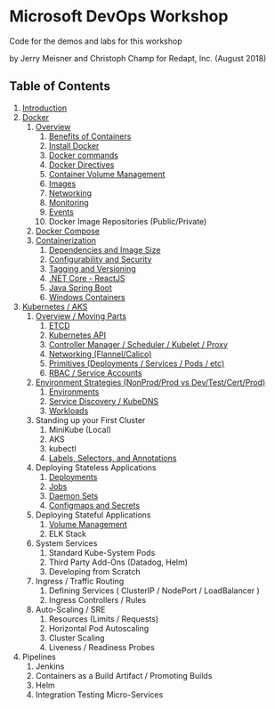 # Microsoft DevOps Workshop
Code for the demos and labs for this workshop

by Jerry Meisner and Christoph Champ for Redapt, Inc. (August 2018)

## Table of Contents

1. [Introduction](01_introduction)
1. [Docker](02_docker)
   1. [Overview](02_docker/01_overview)
      1. [Benefits of Containers](02_docker/01_overview/01_benefits_of_containers.md)
      2. [Install Docker](02_docker/01_overview/02_install_docker.md)
      3. [Docker commands](02_docker/01_overview/03_docker_commands.md)
      4. [Docker Directives](02_docker/01_overview/04_docker_directives.md)
      5. [Container Volume Management](02_docker/01_overview/05_container_volume_management.md)
      6. [Images](02_docker/01_overview/06_images.md)
      7. [Networking](02_docker/01_overview/07_networking.md)
      8. [Monitoring](02_docker/01_overview/08_monitoring.md)
      9. [Events](02_docker/01_overview/09_events.md)
      10. Docker Image Repositories (Public/Private)
   2. [Docker Compose](02_docker/02_docker_compose)
   3. [Containerization](02_docker/03_containerization)
       1. [Dependencies and Image Size](02_docker/03_containerization/01_dependencies_and_image_size.md)
       2. [Configurability and Security](02_docker/03_containerization/02_configurability_and_security.md)
       3. [Tagging and Versioning](02_docker/03_containerization/03_tagging_versioning.md)
       4. [.NET Core - ReactJS](02_docker/03_containerization/04_netcore_react.md)
       5. [Java Spring Boot](02_docker/03_containerization/05_java_spring.md)
       6. [Windows Containers](02_docker/03_containerization/06_windows.md)
2. [Kubernetes / AKS](03_kubernetes_aks)
   1. [Overview / Moving Parts](03_kubernetes_aks/01_overview)
      1. [ETCD](03_kubernetes_aks/01_overview/01_etcd.md)
      2. [Kubernetes API](03_kubernetes_aks/01_overview/02_kubernetes_api.md)
      3. [Controller Manager / Scheduler / Kubelet / Proxy](03_kubernetes_aks/01_overview/03_controller_manager-scheduler-kubelet-proxy.md)
      4. [Networking (Flannel/Calico)](03_kubernetes_aks/01_overview/04_networking.md)
      5. [Primitives (Deployments / Services / Pods / etc)](03_kubernetes_aks/01_overview/05_k8s_primitives.md)
      6. [RBAC / Service Accounts](03_kubernetes_aks/01_overview/06_rbac.md)
   2. [Environment Strategies (NonProd/Prod vs Dev/Test/Cert/Prod)](03_kubernetes_aks/02_environment_strategies)
      1. [Environments](03_kubernetes_aks/02_environment_strategies/01_environments.md)
      2. [Service Discovery / KubeDNS](03_kubernetes_aks/02_environment_strategies/02_service_discovery.md)
      3. [Workloads](03_kubernetes_aks/02_environment_strategies/03_workloads.md)
   3. Standing up your First Cluster
      1. MiniKube (Local)
      2. AKS
      3. kubectl
      4. [Labels, Selectors, and Annotations](03_kubernetes_aks/03_standing_up_your_first_cluster/04_labels_selectors_annotations.md)
   4. Deploying Stateless Applications
      1. [Deployments](03_kubernetes_aks/04_deploying_stateless_apps/01_deployments.md)
      2. [Jobs](03_kubernetes_aks/04_deploying_stateless_apps/02_jobs.md)
      3. [Daemon Sets](03_kubernetes_aks/04_deploying_stateless_apps/03_daemon_sets.md)
      4. [Configmaps and Secrets](03_kubernetes_aks/04_deploying_stateless_apps/04_configmaps_and_secrets.md)
   5. Deploying Stateful Applications
      1. [Volume Management](03_kubernetes_aks/04_deploying_stateful_apps/01_volume_management.md)
      2. ELK Stack
   6. System Services
      1. Standard Kube-System Pods
      2. Third Party Add-Ons (Datadog, Helm)
      3. Developing from Scratch
   7. Ingress / Traffic Routing
      1. Defining Services ( ClusterIP / NodePort / LoadBalancer )
      2. Ingress Controllers / Rules
   8. Auto-Scaling / SRE
      1. Resources (Limits / Requests)
      2. Horizontal Pod Autoscaling
      3. Cluster Scaling
      4. Liveness / Readiness Probes
3. Pipelines
   1. Jenkins
   2. Containers as a Build Artifact / Promoting Builds
   3. Helm
   4. Integration Testing Micro-Services
